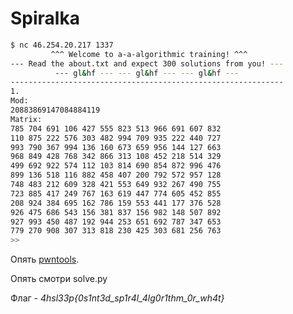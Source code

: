 # Spiralka

```sh
$ nc 46.254.20.217 1337
         ^^^ Welcome to a-a-algorithmic training! ^^^         
--- Read the about.txt and expect 300 solutions from you! --- 
          --- gl&hf --- --- gl&hf --- --- gl&hf ---           
-------------------------------------------------------------
1.
Mod:
20883869147084884119
Matrix:
785 704 691 106 427 555 823 513 966 691 607 832 
110 875 222 576 303 482 994 709 935 222 440 727 
993 790 367 994 136 160 673 659 956 144 127 663 
968 849 428 768 342 866 313 108 452 218 514 329 
499 692 922 574 112 103 814 690 854 872 996 476 
899 136 518 116 882 458 407 200 792 572 957 128 
748 483 212 609 328 421 553 649 932 267 490 755 
723 885 417 249 767 163 619 447 774 605 452 855 
208 924 384 695 162 786 159 553 441 177 376 528 
926 475 686 543 156 381 837 156 982 148 507 892 
927 993 450 487 192 944 253 651 692 787 347 653 
779 270 908 307 313 818 230 425 303 681 256 763 
>> 
```

Опять [pwntools](http://docs.pwntools.com/en/stable/install.html).

Опять смотри solve.py

Флаг - *4hsl33p{0s1nt3d_sp1r4l_4lg0r1thm_0r_wh4t}*
